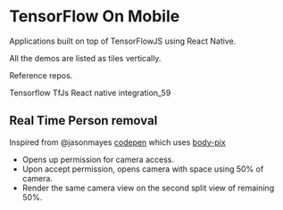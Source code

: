 # TensorFlow On Mobile

Applications built on top of TensorFlowJS using React Native.

All the demos are listed as tiles vertically.

Reference repos.

Tensorflow TfJs React native integration_59

## Real Time Person removal

Inspired from @jasonmayes [codepen](https://codepen.io/jasonmayes/pen/GRJqgma) which
uses [body-pix](https://cdn.jsdelivr.net/npm/@tensorflow-models/body-pix@2.0)

- Opens up permission for camera access.
- Upon accept permission, opens camera with space using 50% of camera.
- Render the same camera view on the second split view of remaining 50%.
